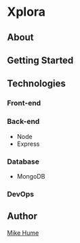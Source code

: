 # Xplora

## About

## Getting Started

## Technologies

### Front-end

### Back-end

- Node
- Express

### Database

- MongoDB

### DevOps

## Author

[Mike Hume](https://mahume.github.io)

